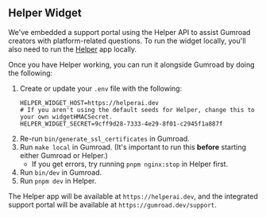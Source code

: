 ## Helper Widget

We've embedded a support portal using the Helper API to assist Gumroad creators with platform-related questions. To run the widget locally, you'll also need to run the [Helper](https://github.com/antiwork/helper) app locally.

Once you have Helper working, you can run it alongside Gumroad by doing the following:

1. Create or update your `.env` file with the following:
   ```
   HELPER_WIDGET_HOST=https://helperai.dev
   # If you aren't using the default seeds for Helper, change this to your own widgetHMACSecret.
   HELPER_WIDGET_SECRET=9cff9d28-7333-4e29-8f01-c2945f1a887f
   ```
2. Re-run `bin/generate_ssl_certificates` in Gumroad.
3. Run `make local` in Gumroad. (It's important to run this **before** starting either Gumroad or Helper.)
   - If you get errors, try running `pnpm nginx:stop` in Helper first.
4. Run `bin/dev` in Gumroad.
5. Run `pnpm dev` in Helper.

The Helper app will be available at `https://helperai.dev`, and the integrated support portal will be available at `https://gumroad.dev/support`.
